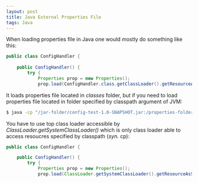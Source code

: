 ```yaml
---
layout: post
title: Java External Properties File
tags: Java 
---
```


When loading properties file in Java one would mostly do something like this:
```java
public class ConfigHandler {
    
    public ConfigHandler() {
        try {
            Properties prop = new Properties();
            prop.load(ConfigHandler.class.getClassLoader().getResourceAsStream("application.properties"));
```
It loads properties file located in *classes* folder, but if you need to load properties file located in folder specified by classpath argument of JVM:
```sh
$ java -cp "/jar-folder/config-test-1.0-SNAPSHOT.jar:/properties-folder/" ConfigRun
```
You have to use top class loader accessible by *ClassLoader.getSystemClassLoader()* which is only class loader able to access resoucres specified by classpath (*syn.* cp):
```java
public class ConfigHandler {

    public ConfigHandler() {
        try {
            Properties prop = new Properties();
            prop.load(ClassLoader.getSystemClassLoader().getResourceAsStream("application.properties"));
```
